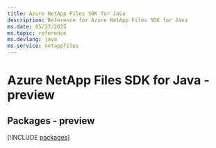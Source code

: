 ```yaml
---
title: Azure NetApp Files SDK for Java
description: Reference for Azure NetApp Files SDK for Java
ms.date: 05/27/2025
ms.topic: reference
ms.devlang: java
ms.service: netappfiles
---
```

# Azure NetApp Files SDK for Java - preview
## Packages - preview
[!INCLUDE [packages](netapp-files-index.md)]